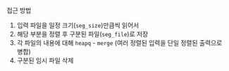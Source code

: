 접근 방법

  1. 입력 파일을 일정 크기(`seg_size`)만큼씩 읽어서
  2. 해당 부분을 정렬 후 구분된 파일(`seg_file`)로 저장
  3. 각 파일의 내용에 대해 `heapq` - `merge` (여러 정렬된 입력을 단일 정렬된 출력으로 병합)
  4. 구분된 임시 파일 삭제